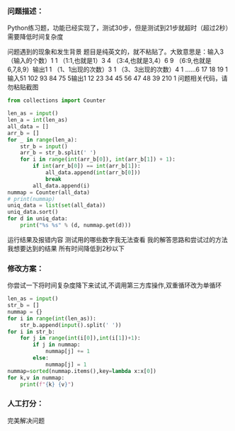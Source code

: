 ### 问题描述：
<p>Python练习题，功能已经实现了，测试30步，但是测试到21步就超时（超过2秒）需要降低时间复杂度</p>
问题遇到的现象和发生背景
题目是纯英文的，就不粘贴了。大致意思是：输入3     （输入的个数）1 1      （1:1,也就是1）3 4      （3:4,也就是3,4）6 9        （6:9,也就是6,7,8,9）输出1 1       （1、1出现的次数）3 1     （3、3出现的次数）4 1       ……6 17 18 19 1输入51 102 93 84 75 5输出1 12 23 34 45 56 47 48 39 210 1
问题相关代码，请勿粘贴截图

```python
from collections import Counter

len_as = input()
len_a = int(len_as)
all_data = []
arr_b = []
for _ in range(len_a):
    str_b = input()
    arr_b = str_b.split(' ')
    for i in range(int(arr_b[0]), int(arr_b[1]) + 1):
        if int(arr_b[0]) == int(arr_b[1]):
            all_data.append(int(arr_b[0]))
            break
        all_data.append(i)
nummap = Counter(all_data)
# print(nummap)
uniq_data = list(set(all_data))
uniq_data.sort()
for d in uniq_data:
    print("%s %s" % (d, nummap.get(d)))

```
运行结果及报错内容
测试用的哪些数字我无法查看
我的解答思路和尝试过的方法
我想要达到的结果
所有时间降低到2秒以下 
### 修改方案：
你尝试一下将时间复杂度降下来试试,不调用第三方库操作,双重循环改为单循环

```python
len_as = input()
str_b = []
nummap = {}
for i in range(int(len_as)):
    str_b.append(input().split(' '))
for i in str_b:
    for j in range(int(i[0]),int(i[1])+1):
        if j in nummap:
            nummap[j] += 1
        else:
            nummap[j] = 1
nummap=sorted(nummap.items(),key=lambda x:x[0])
for k,v in nummap:
    print(f"{k} {v}")


```

### 人工打分：
完美解决问题

